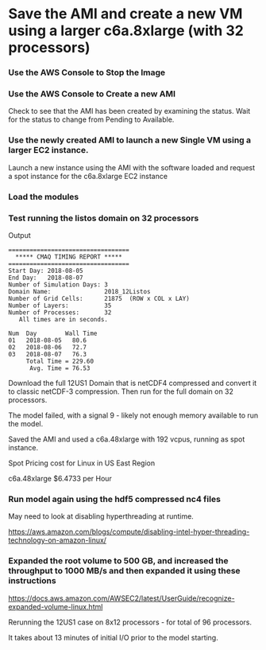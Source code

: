# Save the AMI and create a new VM using a larger c6a.8xlarge (with 32 processors)

### Use the AWS Console to Stop the Image

### Use the AWS Console to Create a new AMI

Check to see that the AMI has been created by examining the status. Wait for the status to change from Pending to Available.

### Use the newly created AMI to launch a new Single VM using a larger EC2 instance.
Launch a new instance using the AMI with the software loaded and request a spot instance for the c6a.8xlarge EC2 instance

### Load the modules

### Test running the listos domain on 32 processors

Output

```
==================================
  ***** CMAQ TIMING REPORT *****
==================================
Start Day: 2018-08-05
End Day:   2018-08-07
Number of Simulation Days: 3
Domain Name:               2018_12Listos
Number of Grid Cells:      21875  (ROW x COL x LAY)
Number of Layers:          35
Number of Processes:       32
   All times are in seconds.

Num  Day        Wall Time
01   2018-08-05   80.6
02   2018-08-06   72.7
03   2018-08-07   76.3
     Total Time = 229.60
      Avg. Time = 76.53

```



Download the full 12US1 Domain that is netCDF4 compressed and convert it to classic netCDF-3 compression.
Then run for the full domain on 32 processors.

The model failed, with a signal 9 - likely not enough memory available to run the model.

Saved the AMI and used a c6a.48xlarge with 192 vcpus, running as spot instance.

Spot Pricing cost for Linux in US East Region


c6a.48xlarge	$6.4733 per Hour


### Run model again using the hdf5 compressed nc4 files


May need to look at disabling hyperthreading at runtime.

https://aws.amazon.com/blogs/compute/disabling-intel-hyper-threading-technology-on-amazon-linux/


### Expanded the root volume to 500 GB, and increased the throughput to 1000 MB/s and then expanded it using these instructions

https://docs.aws.amazon.com/AWSEC2/latest/UserGuide/recognize-expanded-volume-linux.html

Rerunning the 12US1 case on 8x12 processors - for total of 96 processors.

It takes about 13 minutes of initial I/O prior to the model starting.


